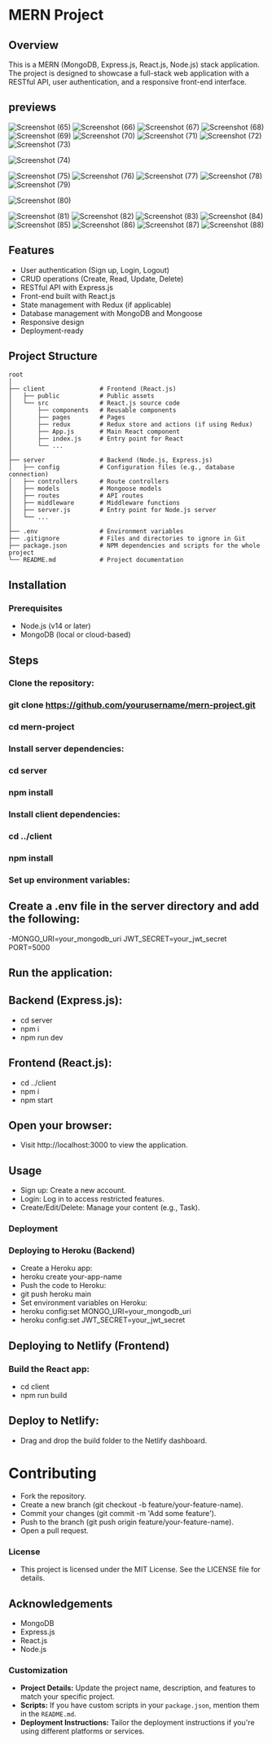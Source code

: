 # MERN Project

## Overview

This is a MERN (MongoDB, Express.js, React.js, Node.js) stack application. The project is designed to showcase a full-stack web application with a RESTful API, user authentication, and a responsive front-end interface.
## previews
![Screenshot (65)](https://github.com/user-attachments/assets/97637509-8388-4cf3-bafb-ddfa011b847a)
![Screenshot (66)](https://github.com/user-attachments/assets/6b58be85-f7f9-44c8-a6bd-34b185e2e0b3)
![Screenshot (67)](https://github.com/user-attachments/assets/e6061ce4-41a2-4392-9f46-3d8cbaf8a3cc)
![Screenshot (68)](https://github.com/user-attachments/assets/69e4153e-62c4-49e5-b7ce-edf3a82f33fc)
![Screenshot (69)](https://github.com/user-attachments/assets/a9a0bc84-bb98-4cda-8f9b-c4cdb5ad0a85)
![Screenshot (70)](https://github.com/user-attachments/assets/782a5757-8252-4b5f-9a82-57f1a8a953b7)
![Screenshot (71)](https://github.com/user-attachments/assets/ac59be7f-1922-412b-8392-fb15077794c6)
![Screenshot (72)](https://github.com/user-attachments/assets/32470d57-1713-4833-b947-d4d450e6f9f8)
![Screenshot (73)](https://github.com/user-attachments/assets/59fc135b-80d0-4420-a01e-c85752ce89e1)

![Screenshot (74)](https://github.com/user-attachments/assets/71d74a0e-2f2b-4b3f-a019-3619b19aa7a8)

![Screenshot (75)](https://github.com/user-attachments/assets/aad4c314-94b2-4dfc-bf09-4ff496ea9db3)
![Screenshot (76)](https://github.com/user-attachments/assets/e2154541-762c-4d68-8888-02c89a64c92a)
![Screenshot (77)](https://github.com/user-attachments/assets/917c4eb1-4867-4385-8b65-2e8679cfab25)
![Screenshot (78)](https://github.com/user-attachments/assets/3027125f-ec82-49e8-b8fe-1beb4f5a90a7)
![Screenshot (79)](https://github.com/user-attachments/assets/be028cde-b2f0-4e8d-bacf-9dd510781f10)

![Screenshot (80)](https://github.com/user-attachments/assets/d91964e6-7514-41a4-99f7-d53c4759b4cc)

![Screenshot (81)](https://github.com/user-attachments/assets/06e35f06-2d54-4a23-9056-60d15defed16)
![Screenshot (82)](https://github.com/user-attachments/assets/1cf361b8-38b6-4bb3-a0b1-2a0a9d050dc9)
![Screenshot (83)](https://github.com/user-attachments/assets/34ff8dcb-9318-4921-b1d1-cd025e5e47d4)
![Screenshot (84)](https://github.com/user-attachments/assets/56b255de-9892-4a71-bd52-6f29a31593c2)
![Screenshot (85)](https://github.com/user-attachments/assets/5e8a50af-1e51-4aea-8c93-7d89ee22bb2c)
![Screenshot (86)](https://github.com/user-attachments/assets/9d822fa1-b1c8-4809-8b23-ef1c7b17a2e5)
![Screenshot (87)](https://github.com/user-attachments/assets/e0cdb2dd-44b5-4c00-bd96-fb9f5db14851)
![Screenshot (88)](https://github.com/user-attachments/assets/aeee172f-6973-4825-9373-8954930f8910)


## Features


- User authentication (Sign up, Login, Logout)
- CRUD operations (Create, Read, Update, Delete)
- RESTful API with Express.js
- Front-end built with React.js
- State management with Redux (if applicable)
- Database management with MongoDB and Mongoose
- Responsive design
- Deployment-ready

## Project Structure

```plaintext
root
│
├── client               # Frontend (React.js)
│   ├── public           # Public assets
│   └── src              # React.js source code
│       ├── components   # Reusable components
│       ├── pages        # Pages
│       ├── redux        # Redux store and actions (if using Redux)
│       ├── App.js       # Main React component
│       ├── index.js     # Entry point for React
│       └── ...
│
├── server               # Backend (Node.js, Express.js)
│   ├── config           # Configuration files (e.g., database connection)
│   ├── controllers      # Route controllers
│   ├── models           # Mongoose models
│   ├── routes           # API routes
│   ├── middleware       # Middleware functions
│   ├── server.js        # Entry point for Node.js server
│   └── ...
│
├── .env                 # Environment variables
├── .gitignore           # Files and directories to ignore in Git
├── package.json         # NPM dependencies and scripts for the whole project
└── README.md            # Project documentation
```
## Installation
### Prerequisites
- Node.js (v14 or later)
- MongoDB (local or cloud-based)

## Steps
### Clone the repository:


### git clone https://github.com/yourusername/mern-project.git
### cd mern-project
### Install server dependencies:


### cd server
### npm install
### Install client dependencies:


### cd ../client
### npm install
### Set up environment variables:

## Create a .env file in the server directory and add the following:


-MONGO_URI=your_mongodb_uri JWT_SECRET=your_jwt_secret PORT=5000
## Run the application:

## Backend (Express.js):
- cd server
- npm i
- npm run dev

## Frontend (React.js):
- cd ../client
- npm i
- npm start

## Open your browser:
- Visit http://localhost:3000 to view the application.

## Usage
- Sign up: Create a new account.
- Login: Log in to access restricted features.
- Create/Edit/Delete: Manage your content (e.g., Task).

### Deployment
### Deploying to Heroku (Backend)
- Create a Heroku app:
- heroku create your-app-name
- Push the code to Heroku:
- git push heroku main
- Set environment variables on Heroku:
- heroku config:set MONGO_URI=your_mongodb_uri
- heroku config:set JWT_SECRET=your_jwt_secret

## Deploying to Netlify (Frontend)

### Build the React app:
- cd client
- npm run build

## Deploy to Netlify:
- Drag and drop the build folder to the Netlify dashboard.




# Contributing
- Fork the repository.
- Create a new branch (git checkout -b feature/your-feature-name).
- Commit your changes (git commit -m 'Add some feature').
- Push to the branch (git push origin feature/your-feature-name).
- Open a pull request.
### License
- This project is licensed under the MIT License. See the LICENSE file for details.

## Acknowledgements
- MongoDB
- Express.js
- React.js
- Node.js


### Customization

- **Project Details:** Update the project name, description, and features to match your specific project.
- **Scripts:** If you have custom scripts in your `package.json`, mention them in the `README.md`.
- **Deployment Instructions:** Tailor the deployment instructions if you're using different platforms or services.





